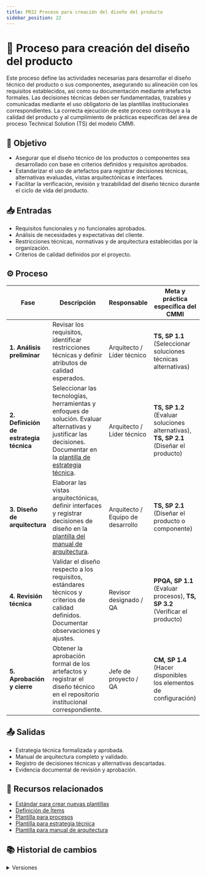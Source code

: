```yaml
---
title: PR22 Proceso para creación del diseño del producto
sidebar_position: 22
---
```


# 🧩 Proceso para creación del diseño del producto

Este proceso define las actividades necesarias para desarrollar el diseño técnico del producto o sus componentes, asegurando su alineación con los requisitos establecidos, así como su documentación mediante artefactos formales. Las decisiones técnicas deben ser fundamentadas, trazables y comunicadas mediante el uso obligatorio de las plantillas institucionales correspondientes. La correcta ejecución de este proceso contribuye a la calidad del producto y al cumplimiento de prácticas específicas del área de proceso Technical Solution (TS) del modelo CMMI.

## 🎯 Objetivo

- Asegurar que el diseño técnico de los productos o componentes sea desarrollado con base en criterios definidos y requisitos aprobados.
- Estandarizar el uso de artefactos para registrar decisiones técnicas, alternativas evaluadas, vistas arquitectónicas e interfaces.
- Facilitar la verificación, revisión y trazabilidad del diseño técnico durante el ciclo de vida del producto.

## 📥 Entradas

- Requisitos funcionales y no funcionales aprobados.
- Análisis de necesidades y expectativas del cliente.
- Restricciones técnicas, normativas y de arquitectura establecidas por la organización.
- Criterios de calidad definidos por el proyecto.

## ⚙️ Proceso

| Fase | Descripción | Responsable | Meta y práctica específica del CMMI |
|------|-------------|-------------|-------------------------------------|
| **1. Análisis preliminar** | Revisar los requisitos, identificar restricciones técnicas y definir atributos de calidad esperados. | Arquitecto / Líder técnico | **TS, SP 1.1** (Seleccionar soluciones técnicas alternativas) |
| **2. Definición de estrategia técnica** | Seleccionar las tecnologías, herramientas y enfoques de solución. Evaluar alternativas y justificar las decisiones. Documentar en la [plantilla de estrategia técnica](/docs/next/plantillas/plantilla-estrategia-tecnica). | Arquitecto / Líder técnico | **TS, SP 1.2** (Evaluar soluciones alternativas), **TS, SP 2.1** (Diseñar el producto) |
| **3. Diseño de arquitectura** | Elaborar las vistas arquitectónicas, definir interfaces y registrar decisiones de diseño en la [plantilla del manual de arquitectura](/docs/next/plantillas/plantilla-manual-arquitectura). | Arquitecto / Equipo de desarrollo | **TS, SP 2.1** (Diseñar el producto o componente) |
| **4. Revisión técnica** | Validar el diseño respecto a los requisitos, estándares técnicos y criterios de calidad definidos. Documentar observaciones y ajustes. | Revisor designado / QA | **PPQA, SP 1.1** (Evaluar procesos), **TS, SP 3.2** (Verificar el producto) |
| **5. Aprobación y cierre** | Obtener la aprobación formal de los artefactos y registrar el diseño técnico en el repositorio institucional correspondiente. | Jefe de proyecto / QA | **CM, SP 1.4** (Hacer disponibles los elementos de configuración) |

## 📤 Salidas

- Estrategia técnica formalizada y aprobada.
- Manual de arquitectura completo y validado.
- Registro de decisiones técnicas y alternativas descartadas.
- Evidencia documental de revisión y aprobación.

## 📎 Recursos relacionados

- [Estándar para crear nuevas plantillas](/docs/next/standards/estandar-plantillas)
- [Definición de Ítems](/docs/next/procesos/PR2-definicion-items)
- [Plantilla para procesos](/docs/next/plantillas/plantilla-procesos)
- [Plantilla para estrategia técnica](/docs/next/plantillas/plantilla-estrategia-tecnica)
- [Plantilla para manual de arquitectura](/docs/next/plantillas/plantilla-manual-arquitectura)

## 📚 Historial de cambios

<details>
  <summary>Versiones</summary>

| **Tipo de versión** | **Descripción**                  | **Fecha**  | **Colaborador**                          |
|---------------------|----------------------------------|------------|------------------------------------------|
| 1.0.0               | Creación del proceso             | 01/06/2025 | Armando Méndez C. y Rommel Toledo C.     |

</details>
